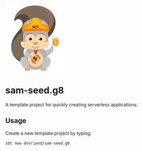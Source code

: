 ![Logo image](img/sbtscalasamlogo_small.png)

# sam-seed.g8
A template project for quickly creating serverless applications.

## Usage
Create a new template project by typing:

```
sbt new dnvriend/sam-seed.g8
```